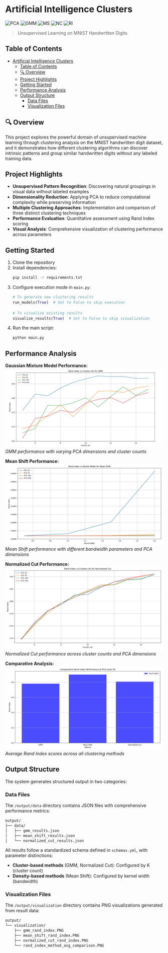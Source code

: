 # Artificial Intelligence Clusters

![PCA](https://img.shields.io/badge/Implemented-Principal%20Component%20Analysis-blue)
![GMM](https://img.shields.io/badge/Implemented-Gaussian%20Mixture%20Model-red)
![MS](https://img.shields.io/badge/Implemented-Mean%20Shift-green)
![NC](https://img.shields.io/badge/Implemented-Normalized%20Cut-purple)
![RI](https://img.shields.io/badge/Evaluation-Rand%20Index-yellow)

> Unsupervised Learning on MNIST Handwritten Digits

## Table of Contents

- [Artificial Intelligence Clusters](#artificial-intelligence-clusters)
  - [Table of Contents](#table-of-contents)
  - [🔍 Overview](#-overview)
  - [Project Highlights](#project-highlights)
  - [Getting Started](#getting-started)
  - [Performance Analysis](#performance-analysis)
  - [Output Structure](#output-structure)
    - [Data Files](#data-files)
    - [Visualization Files](#visualization-files)

## 🔍 Overview

This project explores the powerful domain of unsupervised machine learning through clustering analysis on the MNIST handwritten digit dataset, and it demonstrates how different clustering algorithms can discover intrinsic patterns and group similar handwritten digits without any labeled training data.

## Project Highlights

- **Unsupervised Pattern Recognition**: Discovering natural groupings in visual data without labeled examples
- **Dimensionality Reduction**: Applying PCA to reduce computational complexity while preserving information
- **Multiple Clustering Approaches**: Implementation and comparison of three distinct clustering techniques
- **Performance Evaluation**: Quantitative assessment using Rand Index scoring
- **Visual Analysis**: Comprehensive visualization of clustering performance across parameters


## Getting Started

1. Clone the repository
2. Install dependencies:
   ```bash
   pip install -r requirements.txt
   ```
3. Configure execution mode in `main.py`:
   ```python
   # To generate new clustering results
   run_models(True)  # Set to False to skip execution
   
   # To visualize existing results
   visualize_results(True)  # Set to False to skip visualization
   ```
4. Run the main script:
   ```bash
   python main.py
   ```

## Performance Analysis

**Gaussian Mixture Model Performance:**
![gmm-visualization](output/visualization/gmm_rand_index.PNG)
*GMM performance with varying PCA dimensions and cluster counts*

**Mean Shift Performance:**
![mean-shift-performance](output/visualization/mean_shift_rand_index.PNG)
*Mean Shift performance with different bandwidth parameters and PCA dimensions*

**Normalized Cut Performance:**
![normalized-cut-performance](output/visualization/normalized_cut_rand_index.PNG)
*Normalized Cut performance across cluster counts and PCA dimensions*

**Comparative Analysis:**
![average-performances](output/visualization/rand_index_method_avg_comparison.PNG)
*Average Rand Index scores across all clustering methods*

## Output Structure

The system generates structured output in two categories:

### Data Files

The `/output/data` directory contains JSON files with comprehensive performance metrics:

```
output/
├── data/
│   ├── gmm_results.json
│   ├── mean_shift_results.json
│   └── normalized_cut_results.json
```

All results follow a standardized schema defined in `schemas.yml`, with parameter distinctions:
- **Cluster-based methods** (GMM, Normalized Cut): Configured by K (cluster count)
- **Density-based methods** (Mean Shift): Configured by kernel width (bandwidth)

### Visualization Files

The `/output/visualization` directory contains PNG visualizations generated from result data:

```
output/
└── visualization/
    ├── gmm_rand_index.PNG
    ├── mean_shift_rand_index.PNG
    ├── normalized_cut_rand_index.PNG
    └── rand_index_method_avg_comparison.PNG
```
